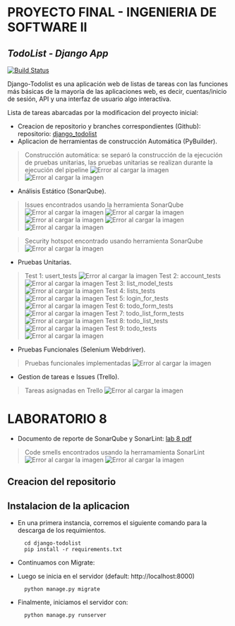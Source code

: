 # PROYECTO FINAL - INGENIERIA DE SOFTWARE II
## _TodoList - Django App_

[![Build Status](https://travis-ci.org/joemccann/dillinger.svg?branch=master)](https://travis-ci.org/joemccann/dillinger)

Django-Todolist es una aplicación web de listas de tareas con las funciones más básicas de la mayoría de las aplicaciones web, es decir, cuentas/inicio de sesión, API y una interfaz de usuario algo interactiva.

Lista de tareas abarcadas por la modificacion del proyecto inicial:
- Creacion de repositorio y branches correspondientes (Github): repositorio: [django_todolist](https://github.com/SamuelChambiYtusaca/django-todolist)
- Aplicacion de herramientas de construcción Automática (PyBuilder).
> Construcción automática: se separó la construcción de la ejecución de pruebas unitarias, las pruebas unitarias se realizan durante la ejecución del pipeline
![Error al cargar la imagen](https://github.com/SamuelChambiYtusaca/django-todolist/blob/willa/imagenes/build0.png)
![Error al cargar la imagen](https://github.com/SamuelChambiYtusaca/django-todolist/blob/willa/imagenes/build1.png)

- Análisis Estático (SonarQube).
> Issues encontrados usando la herramienta SonarQube
![Error al cargar la imagen](https://github.com/SamuelChambiYtusaca/django-todolist/blob/willa/imagenes/issue1.png)
![Error al cargar la imagen](https://github.com/SamuelChambiYtusaca/django-todolist/blob/willa/imagenes/issue2.png)
![Error al cargar la imagen](https://github.com/SamuelChambiYtusaca/django-todolist/blob/willa/imagenes/issue3.png)
![Error al cargar la imagen](https://github.com/SamuelChambiYtusaca/django-todolist/blob/willa/imagenes/issue4.png)
![Error al cargar la imagen](https://github.com/SamuelChambiYtusaca/django-todolist/blob/willa/imagenes/issue5.png)

> Security hotspot encontrado usando herramienta SonarQube
![Error al cargar la imagen](https://github.com/SamuelChambiYtusaca/django-todolist/blob/willa/imagenes/security_hotspot1.png)

- Pruebas Unitarias.
> Test 1: usert_tests
![Error al cargar la imagen](https://github.com/SamuelChambiYtusaca/django-todolist/blob/willa/imagenes/test1.png)
> Test 2: account_tests
![Error al cargar la imagen](https://github.com/SamuelChambiYtusaca/django-todolist/blob/willa/imagenes/test2.png)
> Test 3: list_model_tests
![Error al cargar la imagen](https://github.com/SamuelChambiYtusaca/django-todolist/blob/willa/imagenes/test3.png)
> Test 4: lists_tests
![Error al cargar la imagen](https://github.com/SamuelChambiYtusaca/django-todolist/blob/willa/imagenes/test4.png)
> Test 5: login_for_tests
![Error al cargar la imagen](https://github.com/SamuelChambiYtusaca/django-todolist/blob/willa/imagenes/test5.png)
> Test 6: todo_form_tests
![Error al cargar la imagen](https://github.com/SamuelChambiYtusaca/django-todolist/blob/willa/imagenes/test6.png)
> Test 7: todo_list_form_tests
![Error al cargar la imagen](https://github.com/SamuelChambiYtusaca/django-todolist/blob/willa/imagenes/test7.png)
> Test 8: todo_list_tests
![Error al cargar la imagen](https://github.com/SamuelChambiYtusaca/django-todolist/blob/willa/imagenes/test8.png)
> Test 9: todo_tests
![Error al cargar la imagen](https://github.com/SamuelChambiYtusaca/django-todolist/blob/willa/imagenes/test9.png)

- Pruebas Funcionales (Selenium Webdriver).
> Pruebas funcionales implementadas
![Error al cargar la imagen](https://github.com/SamuelChambiYtusaca/django-todolist/blob/willa/imagenes/pruebas_funcionales.png)

- Gestion de tareas e Issues (Trello).
> Tareas asignadas en Trello
![Error al cargar la imagen](https://github.com/SamuelChambiYtusaca/django-todolist/blob/willa/imagenes/trello.png)

# LABORATORIO 8
 - Documento de reporte de SonarQube y SonarLint: [lab 8 pdf](https://github.com/SamuelChambiYtusaca/django-todolist/blob/willa/Lab8_Reporte_SonarQube_Sonarlint.pdf)
 > Code smells encontrados usando la herramamienta SonarLint
![Error al cargar la imagen](https://github.com/SamuelChambiYtusaca/django-todolist/blob/willa/imagenes/code_smell1.png)
![Error al cargar la imagen](https://github.com/SamuelChambiYtusaca/django-todolist/blob/willa/imagenes/code_smell2.png)

## Creacion del repositorio

## Instalacion de la aplicacion
- En una primera instancia, corremos el siguiente comando para la descarga de los requimientos.

        cd django-todolist
        pip install -r requirements.txt

- Continuamos con Migrate:
- Luego se inicia en el servidor (default: http://localhost:8000)

        python manage.py migrate
        
- Finalmente, iniciamos el servidor con:
        
        python manage.py runserver
